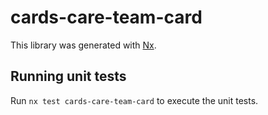 # cards-care-team-card

This library was generated with [Nx](https://nx.dev).

## Running unit tests

Run `nx test cards-care-team-card` to execute the unit tests.
